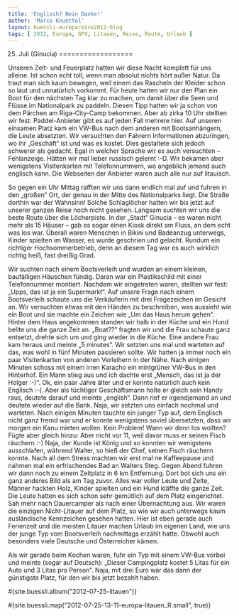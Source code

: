 ```yaml
---
title: 'Englisch? Nein Danke!'
author: 'Marco Knuettel'
layout: buessli-europareise2012-blog
tags: [ 2012, Europa, GPX, Litauen, Reise, Route, Urlaub ]
---
```

25. Juli (Ginucia)
==================

Unseren Zelt- und Feuerplatz hatten wir diese Nacht komplett für uns alleine. Ist schon echt toll, wenn man 
absolut nichts hört außer Natur. Da traut man sich kaum bewegen, weil einem das Rascheln der Kleider schon 
so laut und unnatürlich vorkommt. Für heute hatten wir nur den Plan ein Boot für den nächsten Tag klar zu 
machen, um damit über die Seen und Flüsse im Nationalpark zu paddeln. Diesen Tipp hatten wir ja schon von 
dem Pärchen am Riga-City-Camp bekommen. Aber ab zirka 10 Uhr stellten wir fest: Paddel-Anbieter gibt es auf 
jeden Fall mehrere hier. Auf unseren einsamen Platz kam ein VW-Bus nach dem anderen mit Bootsanhängern, die 
Leute absetzten. Wir versuchten den Fahrern Informationen abzuringen, wo ihr „Geschäft“ ist und was es kostet. 
Dies gestaltete sich jedoch schwerer als gedacht. Egal in welcher Sprache wir es auch versuchten – Fehlanzeige. 
Hätten wir mal lieber russisch gelernt :-D. Wir bekamen aber wenigstens Visitenkarten mit Telefonnummern, wo 
angeblich jemand auch englisch kann. Die Webseiten der Anbieter waren auch alle nur auf litauisch.

So gegen ein Uhr Mittag rafften wir uns dann endlich mal auf und fuhren in den „großen“ Ort, der genau in der 
Mitte des Nationalparks liegt. Die Straße dorthin war der Wahnsinn! Solche Schlaglöcher hatten wir bis jetzt 
auf unserer ganzen Reise noch nicht gesehen. Langsam suchten wir uns die beste Route über die Löcherpiste. In 
der „Stadt“ Ginucia – es waren nicht mehr als 15 Häuser – gab es sogar einen Kiosk direkt am Fluss, an dem 
echt was los war. Überall waren Menschen in Bikini und Badeanzug unterwegs, Kinder spielten im Wasser, es 
wurde geschrien und gelacht. Rundum ein richtiger Hochsommerbetrieb, denn an diesem Tag war es auch wirklich 
richtig heiß, fast dreißig Grad. 

Wir suchten nach einem Bootsverleih und wurden an einem kleinen, baufälligen Häuschen fündig. Daran war ein 
Plastikschild mit einer Telefonnummer montiert. Nachdem wir eingetreten waren, stellten wir fest: „Upps, das 
ist ja ein Supermarkt“. Auf unsere Frage nach einem Bootsverleih schaute uns die Verkäuferin mit drei 
Fragezeichen im Gesicht an. Wir versuchten etwas mit den Händen zu beschreiben, was aussieht wie ein Boot 
und sie machte ein Zeichen wie „Um das Haus herum gehen“. Hinter dem Haus angekommen standen wir halb in 
der Küche und ein Hund bellte uns die ganze Zeit an. „Boat??“ fragten wir und die Frau schaute ganz entsetzt, 
drehte sich um und ging wieder in die Küche. Eine andere Frau kam heraus und meinte „5 minutes“. Wir setzten 
uns mal und warteten auf das, was wohl in fünf Minuten passieren sollte. Wir hatten ja immer noch ein paar 
Visitenkarten von anderen Verleihern in der Nähe. Nach einigen Minuten schoss mit einem irren Karacho ein 
mintgrüner VW-Bus in den Hinterhof. Ein Mann stieg aus und ich dachte erst „Mensch, das ist ja der Holger :-)“. 
Ok, ein paar Jahre älter und er konnte natürlich auch kein Englisch :-(. Aber als tüchtiger Geschäftsmann holte 
er gleich sein Handy raus, deutete darauf und meinte „english“. Dann rief er irgendjemand an und deutete wieder 
auf die Bank. Naja, wir setzten uns einfach nochmal und warteten. Nach einigen Minuten tauchte ein junger Typ 
auf, dem Englisch nicht ganz fremd war und er konnte wenigstens soviel übersetzten, dass wir morgen ein Kanu 
mieten wollen. Kein Problem! Wann wir denn los wollten? Fügte aber gleich hinzu: Aber nicht vor 11, weil 
davor muss er seinen Fisch räuchern :-) Naja, der Kunde ist König und so konnten wir wenigstens ausschlafen, 
während Walter, so hieß der Chef, seinen Fisch räuchern konnte. Nach all dem Stress machten wir erst mal ne 
Kaffeepause und nahmen mal ein erfrischendes Bad an Walters Steg. Gegen Abend fuhren wir dann noch zu einem 
Zeltplatz in 6 km Entfernung. Dort bot sich uns ein ganz anderes Bild als am Tag zuvor. Alles war voller 
Leute und Zelte, Männer hackten Holz, Kinder spielten und ein Hund kläffte die ganze Zeit. Die Leute 
hatten es sich schon sehr gemütlich auf dem Platz eingerichtet. Sah mehr nach Dauercamper als nach einer 
Übernachtung aus. Wir waren die einzigen Nicht-Litauer auf dem Platz, so wie wir auch unterwegs kaum 
ausländische Kennzeichen gesehen hatten. Hier ist eben gerade auch Ferienzeit und die meisten Litauer 
machen Urlaub im eigenen Land, wie uns der junge Typ vom Bootsverleih nachmittags erzählt hatte. Obwohl 
auch besonders viele Deutsche und Österreicher kämen. 

Als wir gerade beim Kochen waren, fuhr ein Typ mit einem VW-Bus vorbei und meinte (sogar auf Deutsch): 
„Dieser Campingplatz kostet 5 Litas für ein Auto und 3 Litas pro Person“. Naja, mit drei Euro war das 
dann der günstigste Platz, für den wir bis jetzt bezahlt haben. 

#{site.buessli.album("2012-07-25-litauen")}

#{site.buessli.map("2012-07-25-13-11-europa-litauen_R.small", true)}
